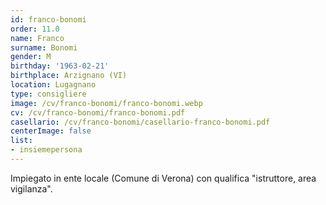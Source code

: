 ```yaml
---
id: franco-bonomi
order: 11.0
name: Franco
surname: Bonomi
gender: M
birthday: '1963-02-21'
birthplace: Arzignano (VI)
location: Lugagnano
type: consigliere
image: /cv/franco-bonomi/franco-bonomi.webp
cv: /cv/franco-bonomi/franco-bonomi.pdf
casellario: /cv/franco-bonomi/casellario-franco-bonomi.pdf
centerImage: false
list:
- insiemepersona
---
```


Impiegato in ente locale (Comune di Verona) con qualifica "istruttore, area vigilanza".